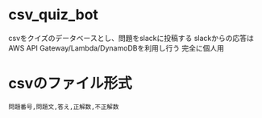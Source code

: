 # csv_quiz_bot

csvをクイズのデータベースとし、問題をslackに投稿する
slackからの応答はAWS API Gateway/Lambda/DynamoDBを利用し行う
完全に個人用


# csvのファイル形式

```
問題番号,問題文,答え,正解数,不正解数
```